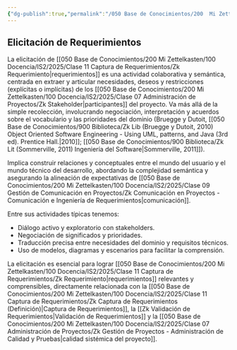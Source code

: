 ```yaml
---
{"dg-publish":true,"permalink":"/050 Base de Conocimientos/200  Mi Zettelkasten/100 Docencia/IS2/2025/Clase 11 Captura de Requerimientos/Zk Elicitación de Requerimientos/","tags":["#digitalGarden"]}
---
```


## Elicitación de Requerimientos

La elicitación de [[050 Base de Conocimientos/200  Mi Zettelkasten/100 Docencia/IS2/2025/Clase 11 Captura de Requerimientos/Zk Requerimiento\|requerimientos]] es una actividad colaborativa y semántica, centrada en extraer y articular necesidades, deseos y restricciones (explícitas o implícitas) de los [[050 Base de Conocimientos/200  Mi Zettelkasten/100 Docencia/IS2/2025/Clase 07 Administración de Proyectos/Zk Stakeholder\|participantes]] del proyecto. Va más allá de la simple recolección, involucrando negociación, interpretación y acuerdos sobre el vocabulario y las prioridades del dominio  (Bruegge y Dutoit, [[050 Base de Conocimientos/900 Biblioteca/Zk Lib (Bruegge y Dutoit, 2010) Object Oriented Software Engineering -  Using UML, patterns, and Java (3rd ed). Prentice Hall.\|2010]]; [[050 Base de Conocimientos/900 Biblioteca/Zk Lit (Sommerville, 2011) Ingeniería del Software\|Sommerville, 2011]]).

Implica construir relaciones y conceptuales entre el mundo del usuario y el mundo técnico del desarrollo, abordando la complejidad semántica y asegurando la alineación de expectativas de [[050 Base de Conocimientos/200  Mi Zettelkasten/100 Docencia/IS2/2025/Clase 09 Gestión de Comunicación en Proyectos/Zk Comunicación en Proyectos - Comunicación e Ingeniería de Requerimientos\|comunicación]].

Entre sus actividades típicas tenemos:

- Diálogo activo y exploratorio con stakeholders.
- Negociación de significados y prioridades.
- Traducción precisa entre necesidades del dominio y requisitos técnicos.
- Uso de modelos, diagramas y escenarios para facilitar la comprensión.

La elicitación es esencial para lograr [[050 Base de Conocimientos/200  Mi Zettelkasten/100 Docencia/IS2/2025/Clase 11 Captura de Requerimientos/Zk Requerimiento\|requerimientos]] relevantes y comprensibles, directamente relacionada con la [[050 Base de Conocimientos/200  Mi Zettelkasten/100 Docencia/IS2/2025/Clase 11 Captura de Requerimientos/Zk Captura de Requerimientos (Definición)\|Captura  de Requerimientos]], la [[Zk Validación de Requerimientos\|Validación de Requerimientos]] y la [[050 Base de Conocimientos/200  Mi Zettelkasten/100 Docencia/IS2/2025/Clase 07 Administración de Proyectos/Zk Gestión de Proyectos - Administración de Calidad y Pruebas\|calidad sistémica del proyecto]].
